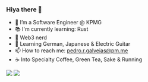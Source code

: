 ### Hiya there 👋

<!--
**PedroGalveias/PedroGalveias** is a ✨ _special_ ✨ repository because its `README.md` (this file) appears on your GitHub profile. -->


- 🔭 I’m a Software Engineer @ KPMG
- 📚 I'm currently learning: Rust
- 🧊 Web3 nerd
- 🌱 Learning German, Japanese & Electric Guitar
- 📫 How to reach me: pedro.r.galveias@pm.me
- ☕ Into Specialty Coffee, Green Tea, Sake & Running

![](https://github-readme-stats.vercel.app/api?username=PedroGalveias&count_private=true&show_icons=true)
![](https://github-readme-stats.vercel.app/api/top-langs/?username=PedroGalveias&layout=compact)
